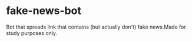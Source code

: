 # fake-news-bot
Bot that spreads link that contains (but actually don't) fake news.Made for study purposes only.
